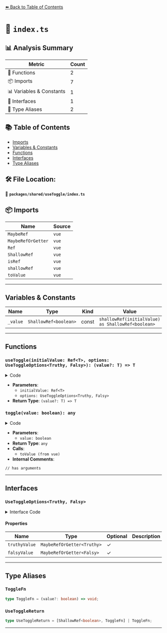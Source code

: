 [⬅️ Back to Table of Contents](../../../index.md)

# 📄 `index.ts`

## 📊 Analysis Summary

| Metric | Count |
|--------|-------|
| 🔧 Functions | 2 |
| 📦 Imports | 7 |
| 📊 Variables & Constants | 1 |
| 📐 Interfaces | 1 |
| 📑 Type Aliases | 2 |

## 📚 Table of Contents

- [Imports](#imports)
- [Variables & Constants](#variables-constants)
- [Functions](#functions)
- [Interfaces](#interfaces)
- [Type Aliases](#type-aliases)

## 🛠️ File Location:
📂 **`packages/shared/useToggle/index.ts`**

## 📦 Imports

| Name | Source |
|------|--------|
| `MaybeRef` | `vue` |
| `MaybeRefOrGetter` | `vue` |
| `Ref` | `vue` |
| `ShallowRef` | `vue` |
| `isRef` | `vue` |
| `shallowRef` | `vue` |
| `toValue` | `vue` |


---

## Variables & Constants

| Name | Type | Kind | Value | Exported |
|------|------|------|-------|----------|
| `_value` | `ShallowRef<boolean>` | const | `shallowRef(initialValue) as ShallowRef<boolean>` | ✗ |


---

## Functions

### `useToggle(initialValue: Ref<T>, options: UseToggleOptions<Truthy, Falsy>): (value?: T) => T`

<details><summary>Code</summary>

```ts
export function useToggle<Truthy, Falsy, T = Truthy | Falsy>(initialValue: Ref<T>, options?: UseToggleOptions<Truthy, Falsy>): (value?: T) => T
```
</details>

- **Parameters**:
  - `initialValue: Ref<T>`
  - `options: UseToggleOptions<Truthy, Falsy>`
- **Return Type**: `(value?: T) => T`
### `toggle(value: boolean): any`

<details><summary>Code</summary>

```ts
function toggle(value?: boolean) {
    // has arguments
    if (arguments.length) {
      _value.value = value!
      return _value.value
    }
    else {
      const truthy = toValue(truthyValue)
      _value.value = _value.value === truthy
        ? toValue(falsyValue)
        : truthy
      return _value.value
    }
  }
```
</details>

- **Parameters**:
  - `value: boolean`
- **Return Type**: `any`
- **Calls**:
  - `toValue (from vue)`
- **Internal Comments**:
```
// has arguments
```


---

## Interfaces

### `UseToggleOptions<Truthy, Falsy>`

<details><summary>Interface Code</summary>

```ts
export interface UseToggleOptions<Truthy, Falsy> {
  truthyValue?: MaybeRefOrGetter<Truthy>
  falsyValue?: MaybeRefOrGetter<Falsy>
}
```
</details>

#### Properties

| Name | Type | Optional | Description |
|------|------|----------|-------------|
| `truthyValue` | `MaybeRefOrGetter<Truthy>` | ✓ |  |
| `falsyValue` | `MaybeRefOrGetter<Falsy>` | ✓ |  |


---

## Type Aliases

### `ToggleFn`

```ts
type ToggleFn = (value?: boolean) => void;
```

### `UseToggleReturn`

```ts
type UseToggleReturn = [ShallowRef<boolean>, ToggleFn] | ToggleFn;
```


---